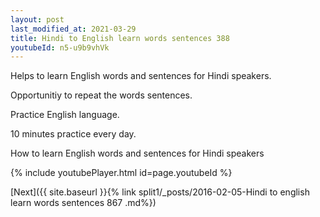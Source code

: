 ```yaml
---
layout: post
last_modified_at: 2021-03-29
title: Hindi to English learn words sentences 388 
youtubeId: n5-u9b9vhVk
---
```

 
 
Helps to learn English words and sentences for Hindi speakers.

Opportunitiy to repeat the words sentences. 

Practice English language. 
 
10 minutes practice every day. 
 
How to learn English words and sentences for Hindi speakers 
 
{% include youtubePlayer.html id=page.youtubeId %}
 
 
[Next]({{ site.baseurl }}{% link  split1/_posts/2016-02-05-Hindi to english learn words sentences 867 .md%})
 
